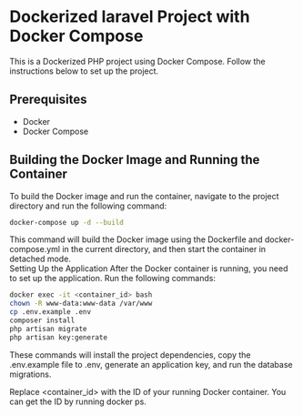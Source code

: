 # Dockerized laravel Project with Docker Compose

This is a Dockerized PHP project using Docker Compose. Follow the instructions below to set up the project.

## Prerequisites

- Docker
- Docker Compose

## Building the Docker Image and Running the Container

To build the Docker image and run the container, navigate to the project directory and run the following command:

```bash
docker-compose up -d --build
```

This command will build the Docker image using the Dockerfile and docker-compose.yml in the current directory, and then start the container in detached mode.  
Setting Up the Application
After the Docker container is running, you need to set up the application. Run the following commands:

```bash
docker exec -it <container_id> bash
chown -R www-data:www-data /var/www
cp .env.example .env
composer install
php artisan migrate
php artisan key:generate
```

These commands will install the project dependencies, copy the .env.example file to .env, generate an application key, and run the database migrations.

Replace <container_id> with the ID of your running Docker container. You can get the ID by running docker ps.

